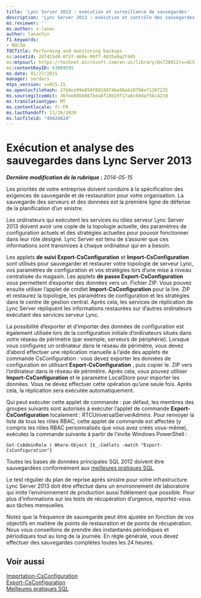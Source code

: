 ```yaml
---
title: 'Lync Server 2013 : exécution et surveillance de sauvegardes'
description: 'Lync Server 2013 : exécution et contrôle des sauvegardes.'
ms.reviewer: ''
ms.author: v-lanac
author: lanachin
f1.keywords:
- NOCSH
TOCTitle: Performing and monitoring backups
ms:assetid: 2df415d4-0f37-460e-99ff-4035a9a2f445
ms:mtpsurl: https://technet.microsoft.com/en-us/library/Dn720912(v=OCS.15)
ms:contentKeyID: 63969595
ms.date: 01/27/2015
manager: serdars
mtps_version: v=OCS.15
ms.openlocfilehash: 2fb8ce99e850f0918974be08eb10796ef1397225
ms.sourcegitcommit: 36fee89bb887bea4f18b19f17a8c69daf5bc423d
ms.translationtype: MT
ms.contentlocale: fr-FR
ms.lasthandoff: 11/26/2020
ms.locfileid: "49424624"
---
```

# <a name="performing-and-monitoring-backups-in-lync-server-2013"></a>Exécution et analyse des sauvegardes dans Lync Server 2013

<div data-xmlns="http://www.w3.org/1999/xhtml">

<div class="topic" data-xmlns="http://www.w3.org/1999/xhtml" data-msxsl="urn:schemas-microsoft-com:xslt" data-cs="https://msdn.microsoft.com/">

<div data-asp="https://msdn2.microsoft.com/asp">



</div>

<div id="mainSection">

<div id="mainBody">

<span> </span>

_**Dernière modification de la rubrique :** 2014-05-15_

Les priorités de votre entreprise doivent conduire à la spécification des exigences de sauvegarde et de restauration pour votre organisation. La sauvegarde des serveurs et des données est la première ligne de défense de la planification d’un sinistre.

Les ordinateurs qui exécutent les services ou rôles serveur Lync Server 2013 doivent avoir une copie de la topologie actuelle, des paramètres de configuration actuels et des stratégies actuelles pour pouvoir fonctionner dans leur rôle désigné. Lync Server est tenu de s’assurer que ces informations sont transmises à chaque ordinateur qui en a besoin.

Les applets **de suivi Export-CsConfiguration** et **Import-CsConfiguration** sont utilisés pour sauvegarder et restaurer votre topologie de serveur Lync, vos paramètres de configuration et vos stratégies lors d’une mise à niveau centralisée du magasin. Les applets **de passe Export-CsConfiguration** vous permettent d’exporter des données vers un. Fichier ZIP. Vous pouvez ensuite utiliser l’applet de cmdlet **Import-CsConfiguration** pour la lire. ZIP et restaurez la topologie, les paramètres de configuration et les stratégies dans le centre de gestion central. Après cela, les services de réplication de Lync Server répliquent les informations restaurées sur d’autres ordinateurs exécutant des services serveur Lync.

La possibilité d’exporter et d’importer des données de configuration est également utilisée lors de la configuration initiale d’ordinateurs situés dans votre réseau de périmètre (par exemple, serveurs de périphérie). Lorsque vous configurez un ordinateur dans le réseau de périmètre, vous devez d’abord effectuer une réplication manuelle à l’aide des applets de commande CsConfiguration : vous devez exporter les données de configuration en utilisant **Export-CsConfiguration** , puis copier le. ZIP vers l’ordinateur dans le réseau de périmètre. Après cela, vous pouvez utiliser **Import-CsConfiguration** et le paramètre LocalStore pour importer les données. Vous ne devez effectuer cette opération qu’une seule fois. Après cela, la réplication sera exécutée automatiquement.

Qui peut exécuter cette applet de commande : par défaut, les membres des groupes suivants sont autorisés à exécuter l’applet de commande **Export-CsConfiguration** localement : RTCUniversalServerAdmins. Pour renvoyer la liste de tous les rôles RBAC, cette applet de commande est affectée (y compris les rôles RBAC personnalisés que vous avez créés vous-même), exécutez la commande suivante à partir de l’invite Windows PowerShell :

`Get-CsAdminRole | Where-Object {$_.Cmdlets -match "Export-CsConfiguration"}`

Toutes les bases de données principales SQL 2012 doivent être sauvegardées conformément aux [meilleures pratiques SQL](https://go.microsoft.com/fwlink/p/?linkid=290716).

Le test régulier du plan de reprise après sinistre pour votre infrastructure Lync Server 2013 doit être effectué dans un environnement de laboratoire qui imite l’environnement de production aussi fidèlement que possible. Pour plus d’informations sur les tests de récupération d’urgence, reportez-vous aux tâches mensuelles.

Notez que la fréquence de sauvegarde peut être ajustée en fonction de vos objectifs en matière de points de restauration et de points de récupération. Nous vous conseillons de prendre des instantanés périodiques et périodiques tout au long de la journée. En règle générale, vous devez effectuer des sauvegardes complètes toutes les 24 heures.

<div>

## <a name="see-also"></a>Voir aussi


[Importation-CsConfiguration](https://docs.microsoft.com/powershell/module/skype/Import-CsConfiguration)  
[Export-CsConfiguration](https://docs.microsoft.com/powershell/module/skype/Export-CsConfiguration)  
[Meilleures pratiques SQL](https://go.microsoft.com/fwlink/p/?linkid=290716)  
  

</div>

</div>

<span> </span>

</div>

</div>

</div>

